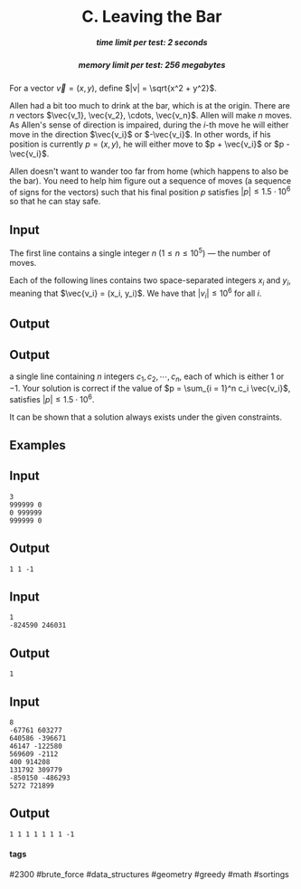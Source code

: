 <h1 style='text-align: center;'> C. Leaving the Bar</h1>

<h5 style='text-align: center;'>time limit per test: 2 seconds</h5>
<h5 style='text-align: center;'>memory limit per test: 256 megabytes</h5>

For a vector $\vec{v} = (x, y)$, define $|v| = \sqrt{x^2 + y^2}$.

Allen had a bit too much to drink at the bar, which is at the origin. There are $n$ vectors $\vec{v_1}, \vec{v_2}, \cdots, \vec{v_n}$. Allen will make $n$ moves. As Allen's sense of direction is impaired, during the $i$-th move he will either move in the direction $\vec{v_i}$ or $-\vec{v_i}$. In other words, if his position is currently $p = (x, y)$, he will either move to $p + \vec{v_i}$ or $p - \vec{v_i}$.

Allen doesn't want to wander too far from home (which happens to also be the bar). You need to help him figure out a sequence of moves (a sequence of signs for the vectors) such that his final position $p$ satisfies $|p| \le 1.5 \cdot 10^6$ so that he can stay safe.

## Input

The first line contains a single integer $n$ ($1 \le n \le 10^5$) — the number of moves.

Each of the following lines contains two space-separated integers $x_i$ and $y_i$, meaning that $\vec{v_i} = (x_i, y_i)$. We have that $|v_i| \le 10^6$ for all $i$.

## Output

## Output

 a single line containing $n$ integers $c_1, c_2, \cdots, c_n$, each of which is either $1$ or $-1$. Your solution is correct if the value of $p = \sum_{i = 1}^n c_i \vec{v_i}$, satisfies $|p| \le 1.5 \cdot 10^6$.

It can be shown that a solution always exists under the given constraints.

## Examples

## Input


```
3  
999999 0  
0 999999  
999999 0  

```
## Output


```
1 1 -1   

```
## Input


```
1  
-824590 246031  

```
## Output


```
1   

```
## Input


```
8  
-67761 603277  
640586 -396671  
46147 -122580  
569609 -2112  
400 914208  
131792 309779  
-850150 -486293  
5272 721899  

```
## Output


```
1 1 1 1 1 1 1 -1   

```


#### tags 

#2300 #brute_force #data_structures #geometry #greedy #math #sortings 